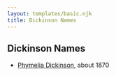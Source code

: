 ```yaml
---
layout: templates/basic.njk
title: Dickinson Names
---
```

## Dickinson Names
- [Phymelia Dickinson](/people/9/96404450), about 1870